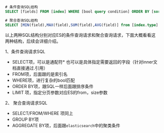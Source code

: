
```sql
# 条件查询SQL结构
SELECT [fields] FROM [index] WHERE [bool query condition] ORDER BY [sort field] LIMIT [0, 10]

# 聚合查询SQL结构
SELECT [MIN(field),MAX(field),SUM(field),AVG(field)] from [index.type] WHERE [bool query condition] GROUP BY [agg methods]
```
以上两种SQL结构分别对应ES的条件查询请求和聚合查询请求，下面大概看看这两种结构，后续会详细介绍。

1、条件查询请求SQL

* SELECT项，可以是通配符* 也可以是具体指定需要返回的字段（针对inner文档直接通过.引用）
* FROM项，后面跟的是索引名
* WHERE项，进行复杂的bool匹配
* ORDER BY项，跟SQL一样后面跟排序条件
* LIMIT 项，指定分页参数对应ES的from，size参数

2、 聚合查询请求SQL

* SELECT/FROM/WHERE 项同上
* GROUP BY项
* AGGREGATE BY项，后面跟`elasticsearch`中的聚类条件

